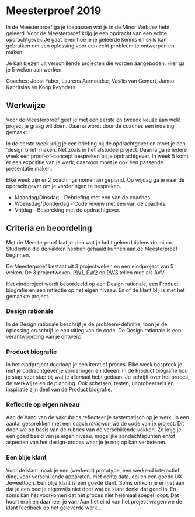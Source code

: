 # Meesterproef 2019

In de Meesterproef ga je toepassen wat je in de Minor Webdev hebt geleerd. 
Voor de Meesterproef krijg je een opdracht van een echte opdrachtgever. 
Je gaat leren hoe je je geleerde kennis en skils kan gebruiken om een oplossing voor een echt probleem te ontwerpen en maken.

Je kan kiezen uit verschillende projecten die worden aangeboden. Hier ga je 5 weken aan werken.

Coaches: Joost Faber, Laurens Aarnoudse, Vasilis van Gemert, Janno Kapritsias en Koop Reynders.

## Werkwijze

Voor de Meesterproef geef je met een eerste en tweede keuze aan welk project je graag wil doen. Daarna wordt door de coaches een indeling gemaakt.  

In de eerste week krijg je een briefing bij de opdrachtgever en moet je een 'design brief’ maken. Net zoals in het afstudeerproject. Daarna ga je iedere week een proof-of-concept bespreken bij je opdrachtgever. In week 5 komt er een expositie van je werk, daarvoor moet je ook een passende presentatie maken.

Elke week zijn er 2 coachingsmomenten gepland. Op vrijdag ga je naar de opdrachtgever om je vorderingen te bespreken.

- Maandag/Dinsdag - Debriefing met een van de coaches.
- Woensdag/Donderdag - Code review met een van de coaches.
- Vrijdag - Bespreking met de opdrachtgever.


## Criteria en beoordeling

Met de Meesterproef laat je zien wat je hebt geleerd tijdens de minor. 
Studenten die de vakken hebben gehaald kunnen aan de Meesterproef beginnen.

De Meesterproef bestaat uit 3 projectweken en een eindproject van 5 weken. 
De 3 projectweken, 
[PW1](https://github.com/cmda-minor-web/project-1-1819), 
[PW2](https://github.com/cmda-minor-web/project-2-1819) en 
[PW3](https://github.com/cmda-minor-web/project-3-1819) tellen mee als AVV.

Het eindproject wordt beoordeeld op een Design rationale, een Product biografie en een reflectie op het eigen niveau. 
Én of de klant blij is met het gemaakte project.

### Design rationale
In de Design rationale beschrijf je de probleem-definitie, toon je de oplossing en schrijf je een uitleg van de code. 
De Design rationale is een verantwoording van je ontwerp.

### Product biografie
In het eindproject doorloop je een iteratief proces. 
Elke week bespreek je met je opdrachtgever je vorderingen en ideeen. 
In de Product biografie hou je stap voor stap bij wat je allemaal hebt gedaan. 
Je schrijft over het proces, de werkwijze en de planning. 
Ook schetsen, testen, uitprobeersels en inspiratie zijn deel van de Product biografie.

### Reflectie op eigen niveau
Aan de hand van de vakrubrics reflecteer je systematisch op je werk. 
In een aantal gesprekken met een coach _reviewen_ we de code van je project. 
Dit doen we op basis van de rubrics van de verschillende vakken. 
Zo krijg je een goed beeld van je eigen niveau, mogelijke aandachtspunten en/of aspecten van het design-proces waar je je nog op kan verbeteren.

### Een blije klant
Voor de klant maak je een (werkend) prototype, een werkend interactief ding, voor verschillende apparaten, met echte data, api en een goede UX. 
Jeweettoch. 
Een blije klant is een goede klant. 
Soms ontkom je er niet aan dat je een beetje eigenwijs niet doet wat de klant denkt dat goed is. 
En soms kan het voorkomen dat het proces niet helemaal soepel loopt. 
Dat hoort erbij en daar leer je van.
Aan het eind van het project vragen we de klant feedback op het geleverde werk... 
